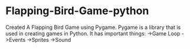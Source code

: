 # Flapping-Bird-Game-python
Created  A Flapping Bird Game using Pygame.
Pygame is a library that is used in creating games in Python. It has important things:
->Game Loop
->Events
->Sprites
->Sound
